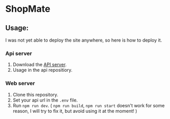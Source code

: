 # ShopMate

## Usage:

I was not yet able to deploy the site anywhere, so here is how to deploy it.

### Api server
1. Download the [API server](https://github.com/simonadamgyula/shoppingListApi).  
2. Usage in the api repositiory.  

### Web server
1. Clone this repository.  
2. Set your api url in the ```.env``` file.  
3. Run ``` npm run dev ```. ( ``` npm run build ```, ``` npm run start ``` doesn't work for some reason, I will try to fix it, but avoid using it at the moment! )
